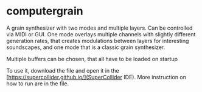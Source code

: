 # computergrain
A grain synthesizer with two modes and multiple layers. Can be controlled via MIDI or GUI.
One mode overlays multiple channels with slightly different generation rates,
that creates modulations between layers for interesting soundscapes, and one mode
that is a classic grain synthesizer.

Multiple buffers can be chosen, that all have to be loaded on startup

To use it, download the file and open it in the [https://supercollider.github.io/](SuperCollider IDE).
More instruction on how to run are in the file.
